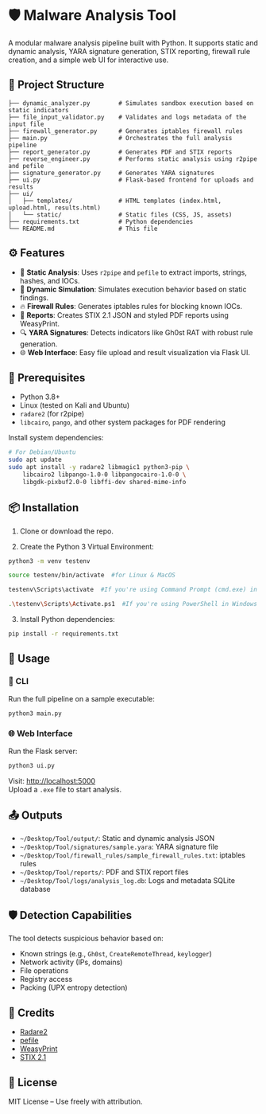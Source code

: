 # 🛡️ Malware Analysis Tool

A modular malware analysis pipeline built with Python. It supports static and dynamic analysis, YARA signature generation, STIX reporting, firewall rule creation, and a simple web UI for interactive use.

## 📁 Project Structure

```
├── dynamic_analyzer.py        # Simulates sandbox execution based on static indicators
├── file_input_validator.py    # Validates and logs metadata of the input file
├── firewall_generator.py      # Generates iptables firewall rules
├── main.py                    # Orchestrates the full analysis pipeline
├── report_generator.py        # Generates PDF and STIX reports
├── reverse_engineer.py        # Performs static analysis using r2pipe and pefile
├── signature_generator.py     # Generates YARA signatures
├── ui.py                      # Flask-based frontend for uploads and results
├── ui/
│   ├── templates/             # HTML templates (index.html, upload.html, results.html)
│   └── static/                # Static files (CSS, JS, assets)
├── requirements.txt           # Python dependencies
└── README.md                  # This file
```

## ⚙️ Features

- 🧬 **Static Analysis**: Uses `r2pipe` and `pefile` to extract imports, strings, hashes, and IOCs.
- 🧪 **Dynamic Simulation**: Simulates execution behavior based on static findings.
- 🔥 **Firewall Rules**: Generates iptables rules for blocking known IOCs.
- 🧾 **Reports**: Creates STIX 2.1 JSON and styled PDF reports using WeasyPrint.
- 🔍 **YARA Signatures**: Detects indicators like Gh0st RAT with robust rule generation.
- 🌐 **Web Interface**: Easy file upload and result visualization via Flask UI.

## 🧰 Prerequisites

- Python 3.8+
- Linux (tested on Kali and Ubuntu)
- `radare2` (for r2pipe)
- `libcairo`, `pango`, and other system packages for PDF rendering

Install system dependencies:

```bash
# For Debian/Ubuntu
sudo apt update
sudo apt install -y radare2 libmagic1 python3-pip \
    libcairo2 libpango-1.0-0 libpangocairo-1.0-0 \
    libgdk-pixbuf2.0-0 libffi-dev shared-mime-info
```

## 📦 Installation

1. Clone or download the repo.

2. Create the Python 3 Virtual Environment:

```bash
python3 -m venv testenv

source testenv/bin/activate  #for Linux & MacOS

testenv\Scripts\activate  #If you're using Command Prompt (cmd.exe) in Windows

.\testenv\Scripts\Activate.ps1  #If you're using PowerShell in Windows
```

3. Install Python dependencies:

```bash
pip install -r requirements.txt
```

## 🚀 Usage

### 🔧 CLI

Run the full pipeline on a sample executable:

```bash
python3 main.py
```

### 🌐 Web Interface

Run the Flask server:

```bash
python3 ui.py
```

Visit: [http://localhost:5000](http://localhost:5000)  
Upload a `.exe` file to start analysis.

## 📤 Outputs

- `~/Desktop/Tool/output/`: Static and dynamic analysis JSON
- `~/Desktop/Tool/signatures/sample.yara`: YARA signature file
- `~/Desktop/Tool/firewall_rules/sample_firewall_rules.txt`: iptables rules
- `~/Desktop/Tool/reports/`: PDF and STIX report files
- `~/Desktop/Tool/logs/analysis_log.db`: Logs and metadata SQLite database

## 🛡️ Detection Capabilities

The tool detects suspicious behavior based on:

- Known strings (e.g., `Gh0st`, `CreateRemoteThread`, `keylogger`)
- Network activity (IPs, domains)
- File operations
- Registry access
- Packing (UPX entropy detection)

## 📖 Credits

- [Radare2](https://github.com/radareorg/radare2)
- [pefile](https://github.com/erocarrera/pefile)
- [WeasyPrint](https://weasyprint.org/)
- [STIX 2.1](https://oasis-open.github.io/cti-documentation/stix/intro)

## 📝 License

MIT License – Use freely with attribution.
